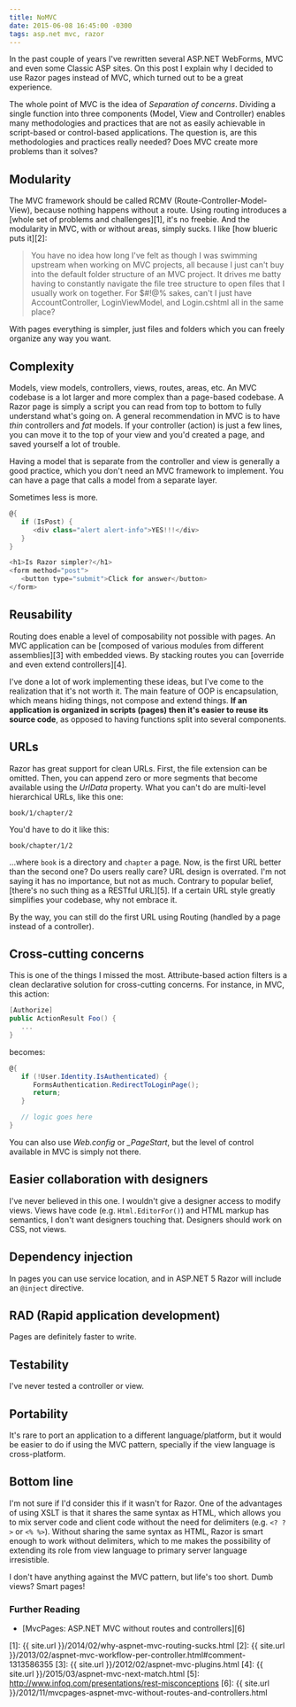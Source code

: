 ```yaml
---
title: NoMVC
date: 2015-06-08 16:45:00 -0300
tags: asp.net mvc, razor
---
```


In the past couple of years I've rewritten several ASP.NET WebForms, MVC and even some Classic ASP sites. On this post I explain why I decided to use Razor pages instead of MVC, which turned out to be a great experience.

The whole point of MVC is the idea of *Separation of concerns*. Dividing a single function into three components (Model, View and Controller) enables many methodologies and practices that are not as easily achievable in script-based or control-based applications. The question is, are this methodologies and practices really needed? Does MVC create more problems than it solves?

## Modularity

The MVC framework should be called RCMV (Route-Controller-Model-View), because nothing happens without a route. Using routing introduces a [whole set of problems and challenges][1], it's no freebie. And the modularity in MVC, with or without areas, simply sucks. I like [how blueric puts it][2]:

> You have no idea how long I've felt as though I was swimming upstream when working on MVC projects, all because I just can't buy into the default folder structure of an MVC project. It drives me batty having to constantly navigate the file tree structure to open files that I usually work on together. For $#!@% sakes, can't I just have AccountController, LoginViewModel, and Login.cshtml all in the same place?

With pages everything is simpler, just files and folders which you can freely organize any way you want.

## Complexity

Models, view models, controllers, views, routes, areas, etc. An MVC codebase is a lot larger and more complex than a page-based codebase. A Razor page is simply a script you can read from top to bottom to fully understand what's going on. A general recommendation in MVC is to have *thin* controllers and *fat* models. If your controller (action) is just a few lines, you can move it to the top of your view and you'd created a page, and saved yourself a lot of trouble.

Having a model that is separate from the controller and view is generally a good practice, which you don't need an MVC framework to implement. You can have a page that calls a model from a separate layer.

Sometimes less is more.

```csharp
@{
   if (IsPost) {
      <div class="alert alert-info">YES!!!</div>
   }
}

<h1>Is Razor simpler?</h1>
<form method="post">
   <button type="submit">Click for answer</button>
</form>
```

## Reusability

Routing does enable a level of composability not possible with pages. An MVC application can be [composed of various modules from different assemblies][3] with embedded views. By stacking routes you can [override and even extend controllers][4].

I've done a lot of work implementing these ideas, but I've come to the realization that it's not worth it. The main feature of OOP is encapsulation, which means hiding things, not compose and extend things. **If an application is organized in scripts (pages) then it's easier to reuse its source code**, as opposed to having functions split into several components.

## URLs

Razor has great support for clean URLs. First, the file extension can be omitted. Then, you can append zero or more segments that become available using the *UrlData* property. What you can't do are multi-level hierarchical URLs, like this one:

```text
book/1/chapter/2
```

You'd have to do it like this:

```text
book/chapter/1/2
```

...where `book` is a directory and `chapter` a page. Now, is the first URL better than the second one? Do users really care? URL design is overrated. I'm not saying it has no importance, but not as much. Contrary to popular belief, [there's no such thing as a RESTful URL][5]. If a certain URL style greatly simplifies your codebase, why not embrace it.

By the way, you can still do the first URL using Routing (handled by a page instead of a controller).

## Cross-cutting concerns

This is one of the things I missed the most. Attribute-based action filters is a clean declarative solution for cross-cutting concerns. For instance, in MVC, this action:

```csharp
[Authorize]
public ActionResult Foo() {
   ...
}
```

becomes:

```csharp
@{
   if (!User.Identity.IsAuthenticated) {
      FormsAuthentication.RedirectToLoginPage();
      return;
   }

   // logic goes here
}
```

You can also use *Web.config* or *_PageStart*, but the level of control available in MVC is simply not there.

## Easier collaboration with designers

I've never believed in this one. I wouldn't give a designer access to modify views. Views have code (e.g. `Html.EditorFor()`) and HTML markup has semantics, I don't want designers touching that. Designers should work on CSS, not views.

## Dependency injection

In pages you can use service location, and in ASP.NET 5 Razor will include an `@inject` directive.

## RAD (Rapid application development)

Pages are definitely faster to write.

## Testability

I've never tested a controller or view.

## Portability

It's rare to port an application to a different language/platform, but it would be easier to do if using the MVC pattern, specially if the view language is cross-platform.

## Bottom line

I'm not sure if I'd consider this if it wasn't for Razor. One of the advantages of using XSLT is that it shares the same syntax as HTML, which allows you to mix server code and client code without the need for delimiters (e.g. `<? ?>` or `<% %>`). Without sharing the same syntax as HTML, Razor is smart enough to work without delimiters, which to me makes the possibility of extending its role from view language to primary server language irresistible.

I don't have anything against the MVC pattern, but life's too short. Dumb views? Smart pages!

### Further Reading

- [MvcPages: ASP.NET MVC without routes and controllers][6]

[1]: {{ site.url }}/2014/02/why-aspnet-mvc-routing-sucks.html
[2]: {{ site.url }}/2013/02/aspnet-mvc-workflow-per-controller.html#comment-1313586355
[3]: {{ site.url }}/2012/02/aspnet-mvc-plugins.html
[4]: {{ site.url }}/2015/03/aspnet-mvc-next-match.html
[5]: http://www.infoq.com/presentations/rest-misconceptions
[6]: {{ site.url }}/2012/11/mvcpages-aspnet-mvc-without-routes-and-controllers.html
